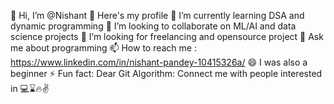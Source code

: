 👋 Hi, I’m @Nishant
🔭 Here's my profile
🌱 I’m currently learning DSA and dynamic programming
👯 I’m looking to collaborate on ML/AI and data science projects
🤔 I’m looking for freelancing and opensource project
💬 Ask me about programming
📫 How to reach me : https://www.linkedin.com/in/nishant-pandey-10415326a/
😄 I was also a beginner
⚡ Fun fact: Dear Git Algorithm: Connect me with people interested in 💻⌛🔥✌️

<!---
Niishant11/Niishant11 is a ✨ special ✨ repository because its `README.md` (this file) appears on your GitHub profile.
You can click the Preview link to take a look at your changes.
--->
